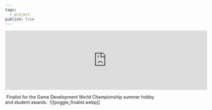 ```yaml
---
tags:
  - project
publish: true
---
```


<div id='stars2'></div>
<div id='stars3'></div>
<div id='stars4'></div>

<iframe src="https://store.steampowered.com/widget/2417620/" frameborder="0" width="646" height="190"></iframe>

 Finalist for the Game Development World Championship summer hobby and student awards.
 ![[poggle_finalist.webp]]